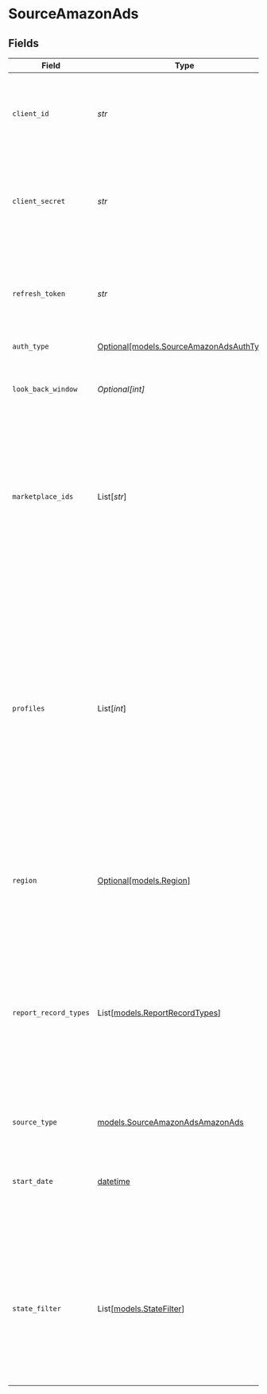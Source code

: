 # SourceAmazonAds


## Fields

| Field                                                                                                                                                                                                                                                                                                                                                                                                                   | Type                                                                                                                                                                                                                                                                                                                                                                                                                    | Required                                                                                                                                                                                                                                                                                                                                                                                                                | Description                                                                                                                                                                                                                                                                                                                                                                                                             | Example                                                                                                                                                                                                                                                                                                                                                                                                                 |
| ----------------------------------------------------------------------------------------------------------------------------------------------------------------------------------------------------------------------------------------------------------------------------------------------------------------------------------------------------------------------------------------------------------------------- | ----------------------------------------------------------------------------------------------------------------------------------------------------------------------------------------------------------------------------------------------------------------------------------------------------------------------------------------------------------------------------------------------------------------------- | ----------------------------------------------------------------------------------------------------------------------------------------------------------------------------------------------------------------------------------------------------------------------------------------------------------------------------------------------------------------------------------------------------------------------- | ----------------------------------------------------------------------------------------------------------------------------------------------------------------------------------------------------------------------------------------------------------------------------------------------------------------------------------------------------------------------------------------------------------------------- | ----------------------------------------------------------------------------------------------------------------------------------------------------------------------------------------------------------------------------------------------------------------------------------------------------------------------------------------------------------------------------------------------------------------------- |
| `client_id`                                                                                                                                                                                                                                                                                                                                                                                                             | *str*                                                                                                                                                                                                                                                                                                                                                                                                                   | :heavy_check_mark:                                                                                                                                                                                                                                                                                                                                                                                                      | The client ID of your Amazon Ads developer application. See the <a href="https://advertising.amazon.com/API/docs/en-us/get-started/generate-api-tokens#retrieve-your-client-id-and-client-secret">docs</a> for more information.                                                                                                                                                                                        |                                                                                                                                                                                                                                                                                                                                                                                                                         |
| `client_secret`                                                                                                                                                                                                                                                                                                                                                                                                         | *str*                                                                                                                                                                                                                                                                                                                                                                                                                   | :heavy_check_mark:                                                                                                                                                                                                                                                                                                                                                                                                      | The client secret of your Amazon Ads developer application. See the <a href="https://advertising.amazon.com/API/docs/en-us/get-started/generate-api-tokens#retrieve-your-client-id-and-client-secret">docs</a> for more information.                                                                                                                                                                                    |                                                                                                                                                                                                                                                                                                                                                                                                                         |
| `refresh_token`                                                                                                                                                                                                                                                                                                                                                                                                         | *str*                                                                                                                                                                                                                                                                                                                                                                                                                   | :heavy_check_mark:                                                                                                                                                                                                                                                                                                                                                                                                      | Amazon Ads refresh token. See the <a href="https://advertising.amazon.com/API/docs/en-us/get-started/generate-api-tokens">docs</a> for more information on how to obtain this token.                                                                                                                                                                                                                                    |                                                                                                                                                                                                                                                                                                                                                                                                                         |
| `auth_type`                                                                                                                                                                                                                                                                                                                                                                                                             | [Optional[models.SourceAmazonAdsAuthType]](../models/sourceamazonadsauthtype.md)                                                                                                                                                                                                                                                                                                                                        | :heavy_minus_sign:                                                                                                                                                                                                                                                                                                                                                                                                      | N/A                                                                                                                                                                                                                                                                                                                                                                                                                     |                                                                                                                                                                                                                                                                                                                                                                                                                         |
| `look_back_window`                                                                                                                                                                                                                                                                                                                                                                                                      | *Optional[int]*                                                                                                                                                                                                                                                                                                                                                                                                         | :heavy_minus_sign:                                                                                                                                                                                                                                                                                                                                                                                                      | The amount of days to go back in time to get the updated data from Amazon Ads                                                                                                                                                                                                                                                                                                                                           | 3                                                                                                                                                                                                                                                                                                                                                                                                                       |
| `marketplace_ids`                                                                                                                                                                                                                                                                                                                                                                                                       | List[*str*]                                                                                                                                                                                                                                                                                                                                                                                                             | :heavy_minus_sign:                                                                                                                                                                                                                                                                                                                                                                                                      | Marketplace IDs you want to fetch data for. Note: If Profile IDs are also selected, profiles will be selected if they match the Profile ID OR the Marketplace ID.                                                                                                                                                                                                                                                       |                                                                                                                                                                                                                                                                                                                                                                                                                         |
| `profiles`                                                                                                                                                                                                                                                                                                                                                                                                              | List[*int*]                                                                                                                                                                                                                                                                                                                                                                                                             | :heavy_minus_sign:                                                                                                                                                                                                                                                                                                                                                                                                      | Profile IDs you want to fetch data for. The Amazon Ads source connector supports only profiles with seller and vendor type, profiles with agency type will be ignored. See <a href="https://advertising.amazon.com/API/docs/en-us/concepts/authorization/profiles">docs</a> for more details. Note: If Marketplace IDs are also selected, profiles will be selected if they match the Profile ID OR the Marketplace ID. |                                                                                                                                                                                                                                                                                                                                                                                                                         |
| `region`                                                                                                                                                                                                                                                                                                                                                                                                                | [Optional[models.Region]](../models/region.md)                                                                                                                                                                                                                                                                                                                                                                          | :heavy_minus_sign:                                                                                                                                                                                                                                                                                                                                                                                                      | Region to pull data from (EU/NA/FE). See <a href="https://advertising.amazon.com/API/docs/en-us/info/api-overview#api-endpoints">docs</a> for more details.                                                                                                                                                                                                                                                             |                                                                                                                                                                                                                                                                                                                                                                                                                         |
| `report_record_types`                                                                                                                                                                                                                                                                                                                                                                                                   | List[[models.ReportRecordTypes](../models/reportrecordtypes.md)]                                                                                                                                                                                                                                                                                                                                                        | :heavy_minus_sign:                                                                                                                                                                                                                                                                                                                                                                                                      | Optional configuration which accepts an array of string of record types. Leave blank for default behaviour to pull all report types. Use this config option only if you want to pull specific report type(s). See <a href="https://advertising.amazon.com/API/docs/en-us/reporting/v2/report-types">docs</a> for more details                                                                                           |                                                                                                                                                                                                                                                                                                                                                                                                                         |
| `source_type`                                                                                                                                                                                                                                                                                                                                                                                                           | [models.SourceAmazonAdsAmazonAds](../models/sourceamazonadsamazonads.md)                                                                                                                                                                                                                                                                                                                                                | :heavy_check_mark:                                                                                                                                                                                                                                                                                                                                                                                                      | N/A                                                                                                                                                                                                                                                                                                                                                                                                                     |                                                                                                                                                                                                                                                                                                                                                                                                                         |
| `start_date`                                                                                                                                                                                                                                                                                                                                                                                                            | [datetime](https://docs.python.org/3/library/datetime.html#datetime-objects)                                                                                                                                                                                                                                                                                                                                            | :heavy_minus_sign:                                                                                                                                                                                                                                                                                                                                                                                                      | The Start date for collecting reports, should not be more than 60 days in the past. In YYYY-MM-DD format                                                                                                                                                                                                                                                                                                                | 2022-10-10                                                                                                                                                                                                                                                                                                                                                                                                              |
| `state_filter`                                                                                                                                                                                                                                                                                                                                                                                                          | List[[models.StateFilter](../models/statefilter.md)]                                                                                                                                                                                                                                                                                                                                                                    | :heavy_minus_sign:                                                                                                                                                                                                                                                                                                                                                                                                      | Reflects the state of the Display, Product, and Brand Campaign streams as enabled, paused, or archived. If you do not populate this field, it will be ignored completely.                                                                                                                                                                                                                                               |                                                                                                                                                                                                                                                                                                                                                                                                                         |